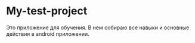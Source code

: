 # My-test-project
Это приложение для обучения.
В нем собираю все навыки и основные действия в android приложении.